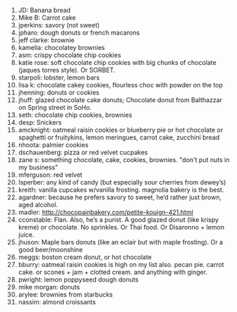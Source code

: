 1. JD: Banana bread
2. Mike B: Carrot cake
3. jperkins: savory (not sweet)
4. jpharo: dough donuts or french macarons
5. jeff clarke: brownie
6. kamelia: chocolatey brownies
7. asm: crispy chocolate chip cookies
8. katie rose: soft chocolate chip cookies with big chunks of chocolate (jaques torres style). Or SORBET.
9. starpoli: lobster, lemon bars
10. lisa k: chocolate cakey cookies, flourless choc with powder on the top
11. jhenning: donuts or cookies
12. jhuff: glazed chocolate cake donuts; Chocolate donut from Balthazzar on Spring street in SoHo.
13. seth: chocolate chip cookies, brownies
14. desp: Snickers
15. amcknight: oatmeal raisin cookies or blueberry pie or hot chocolate or spaghetti or fruitykins, lemon meringues, carrot cake, zucchini bread
16. nhoota: palmier cookies
17. dschauenberg: pizza or red velvet cucpakes
18. zane s: something chocolate, cake, cookies, brownies. "don't put nuts in my business"
19. mferguson: red velvet
20. lsperber: any kind of candy (but especially sour cherries from dewey’s)
21. kreith: vanilla cupcakes w/vanilla frosting. magnolia bakery is the best.
22. agardner: because he prefers savory to sweet, he’d rather just brown, aged alcohol.
23. madler: http://chocopainbakery.com/petite-kouign-421.html
24. cconstable: Flan. Also, he’s a purist. A good glazed donut (like krispy kreme) or chocolate. No sprinkles. Or Thai food. Or Disaronno + lemon juice.
25. jhuson: Maple bars donuts (like an eclair but with maple frosting). Or a good beer/moonshine
26. meggs: boston cream donut, or hot chocolate
27. bburry: oatmeal raisin cookies is high on my list also. pecan pie. carrot cake. or scones + jam + clotted cream. and anything with ginger.
28. pwright: lemon poppyseed dough donuts
29. mike morgan: donuts
30. arylee: brownies from starbucks
31. nassim: almond croissants
